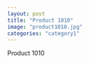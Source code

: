 ```yaml
---
layout: post
title: "Product 1010"
image: "product1010.jpg"
categories: "category1"
---
```

Product 1010
